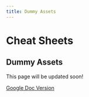 ```yaml
---
title: Dummy Assets
---
```

# Cheat Sheets <Badge text="not finished" type="warning"/>

## Dummy Assets

This page will be updated soon!

[Google Doc Version](https://docs.google.com/document/d/1SvcFfWTiwOggSsmHRC8rTBNQlf2_47Ah7jk_Knp88Cs/edit?usp=sharing)